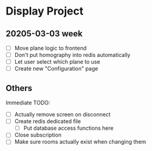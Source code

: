 # Display Project

## 20205-03-03 week

- [ ] Move plane logic to frontend
- [ ] Don't put homography into redis automatically
- [ ] Let user select which plane to use
- [ ] Create new "Configuration" page

## Others

Immediate TODO:

- [ ] Actually remove screen on disconnect
- [ ] Create redis dedicated file
  - [ ] Put database access functions here
- [ ] Close subscription
- [ ] Make sure rooms actually exist when changing them
